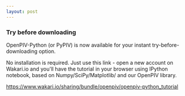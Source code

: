 ```yaml
---
layout: post
---
```


### Try before downloading

OpenPIV-Python (or PyPIV) is now available for your instant try-before-downloading option. 

No installation is required. Just use this link - open a new account on Wakari.io and you'll have the tutorial in your browser using IPython notebook, based on Numpy/SciPy/Matplotlib/ and our OpenPIV library. 



<https://www.wakari.io/sharing/bundle/openpiv/openpiv-python_tutorial>

